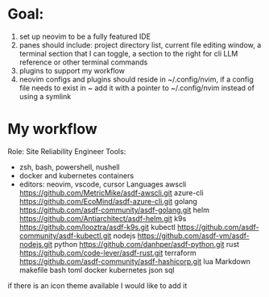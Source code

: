 # Goal:
1. set up neovim to be a fully featured IDE
2. panes should include: project directory list, current file editing window, a terminal section that I can toggle, a section to the right for cli LLM reference or other terminal commands
3. plugins to support my workflow
4. neovim configs and plugins should reside in ~/.config/nvim, if a config file needs to exist in ~ add it with a pointer to ~/.config/nvim instead of using a symlink

# My workflow
Role: Site Reliability Engineer
Tools:
- zsh, bash, powershell, nushell
- docker and kubernetes containers
- editors: neovim, vscode, cursor
Languages
    awscli		https://github.com/MetricMike/asdf-awscli.git
    azure-cli		https://github.com/EcoMind/asdf-azure-cli.git
    golang		https://github.com/asdf-community/asdf-golang.git
    helm		https://github.com/Antiarchitect/asdf-helm.git
    k9s		https://github.com/looztra/asdf-k9s.git
    kubectl		https://github.com/asdf-community/asdf-kubectl.git
    nodejs		https://github.com/asdf-vm/asdf-nodejs.git
    python		https://github.com/danhper/asdf-python.git
    rust		https://github.com/code-lever/asdf-rust.git
    terraform		https://github.com/asdf-community/asdf-hashicorp.git
    lua
    Markdown
    makefile 
    bash
    toml
    docker
    kubernetes
    json
    sql

if there is an icon theme available I would like to add it